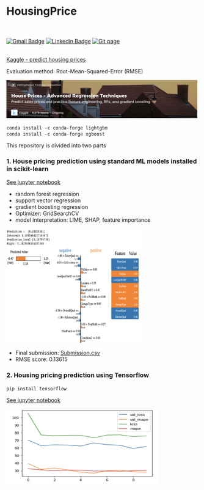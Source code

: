 # HousingPrice
<br></br>
[![Gmail Badge](https://img.shields.io/badge/Gmail-d14836?style=flat-square&logo=Gmail&logoColor=white&link=mailto:reejugn.kim@gmail.com)](mailto:reejung.kim@gmail.com) 
[![Linkedin Badge](https://img.shields.io/badge/-LinkedIn-blue?style=flat-square&logo=Linkedin&logoColor=white&link=www.linkedin.com/in/reejungkim/)](https://www.linkedin.com/in/reejungkim/) 
[![Git page](http://img.shields.io/badge/-Portfolio-black?style=flat-square&logo=github&link=https://reejungkim.github.io/)](https://reejungkim.github.io/)
<br></br>

[Kaggle - predict housing prices](https://www.kaggle.com/c/house-prices-advanced-regression-techniques/overview)

Evaluation method: Root-Mean-Squared-Error (RMSE)


<img src="img/kaggle.png" height="100" width="500">


```
conda install -c conda-forge lightgbm 
conda install -c conda-forge xgboost
```

This repository is divided into two parts

### 1. House pricing prediction using standard ML models installed in scikit-learn

  [See jupyter notebook](Kaggle%20-%20House%20Prices%20ML.ipynb)
   - random forest regression
   - support vector regression
   - gradient boosting regression
   - Optimizer: GridSearchCV
   - model interpretation: LIME, SHAP, feature importance
  <img src='img/lime_img.png' height='300' width='350'>
   
   - Final submission:  [Submission.csv](https://raw.githubusercontent.com/reejungkim/HousingPrice/master/submission.csv)
   - RMSE score: 0.13615


### 2. Housing pricing prediction using Tensorflow


```
pip install tensorflow
```

  [See jupyter notebook](Boston%20housing%20price%20using%20tensorflow.ipynb)
  
<img src="img/learning_rate.png" height="200" width="400">
